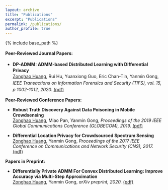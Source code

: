 ```yaml
---
layout: archive
title: "Publications"
excerpt: "Publications"
permalink: /publications/
author_profile: true
---
```

{% include base_path %}


<font style="line-height:1.5;"><b>Peer-Reviewed Journal Papers:</b>
*  <b>DP-ADMM: ADMM-based Distributed Learning with Differential Privacy</b><br/>[Zonghao Huang](https://zonghaohuang007.github.io/home//publications/), Rui Hu, Yuanxiong Guo, Eric Chan-Tin, Yanmin Gong, <i> IEEE Transactions on Information Forensics and Security (TIFS), vol. 15, p 1002-1012, 2020.</i> [(pdf)](https://zonghaohuang007.github.io/home/files/paper2.pdf)</font>

<b>Peer-Reviewed Conference Papers:</b>
*  <b>Robust Truth Discovery Against Data Poisoning in Mobile Crowdsensing</b><br/>[Zonghao Huang](https://zonghaohuang007.github.io/home//publications/), Miao Pan, Yanmin Gong, <i>Proceedings of the 2019 IEEE Global Communications Conference (GLOBECOM), 2019.</i> [(pdf)](https://zonghaohuang007.github.io/home/files/paper3.pdf)

* <b>Differential Location Privacy for Crowdsourced Spectrum Sensing</b><br/> [Zonghao Huang](https://zonghaohuang007.github.io/home//publications/), Yanmin Gong, <i>Proceedings of the
2017 IEEE Conference on Communications and Network Security (CNS), 2017.</i> [(pdf)](https://zonghaohuang007.github.io/home/files/paper1.pdf)

<b>Papers in Preprint:</b>
* <b>Differentially Private ADMM For Convex Distributed Learning: Improve Accuracy via Multi-Step Approximation</b><br/> [Zonghao Huang](https://zonghaohuang007.github.io/home//publications/), Yanmin Gong, <i>arXiv preprint, 2020.</i> [(pdf)](https://zonghaohuang007.github.io/home/files/paper4.pdf)
